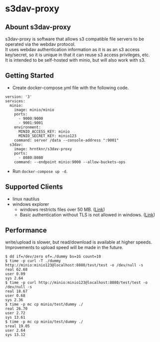 # s3dav-proxy

## Abount s3dav-proxy
s3dav-proxy is software that allows s3 compatible file servers to be operated via the webdav protocol.  
It uses webdav authentication information as it is as an s3 access key/secret, so it is unique in that it can reuse s3 access privileges, etc.  
It is intended to be self-hosted with minio, but will also work with s3.

## Getting Started
- Create docker-compose.yml file with the following code.
```
version: '3'
services:
  minio:
    image: minio/minio
    ports:
      - 9000:9000
      - 9001:9001
    environment:
      MINIO_ACCESS_KEY: minio
      MINIO_SECRET_KEY: minio123
    command: server /data --console-address ":9001"
  s3dav:
    image: hrntknr/s3dav-proxy
    ports:
      - 8080:8080
    command: --endpoint minio:9000 --allow-buckets-ops
```
- Run `docker-compose up -d`.

## Supported Clients
- linux nautilus
- windows explorer
  - windows restricts files over 50 MB. ([Link](https://support.microsoft.com/topic/815e2949-0f56-ec25-db7d-b6d860a31f77))
  - Basic authentication without TLS is not allowed in windows. ([Link](https://learn.microsoft.com/ja-jp/archive/blogs/robert_mcmurray/webdav-redirector-registry-settings))

## Performance
write/upload is slower, but read/download is available at higher speeds.  
Improvements to upload speed will be made in the future.

```
$ dd if=/dev/zero of=./dummy bs=1G count=10
$ time -p curl -T ./dummy http://minio:minio123@localhost:8080/test/test -o /dev/null -s
real 62.68
user 0.09
sys 2.64
$ time -p curl http://minio:minio123@localhost:8080/test/test -o /dev/null -s
real 18.67
user 0.68
sys 2.36
$ time -p mc cp minio/test/dummy ./
real 26.70
user 2.72
sys 13.61
$ time -p mc cp minio/test/dummy ./
sreal 19.05
user 2.64
sys 13.12
```
